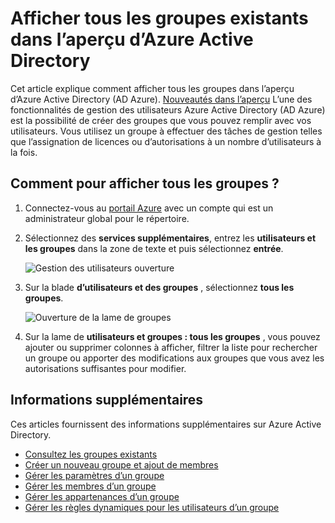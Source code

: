 <properties
    pageTitle="Afficher tous les groupes existants dans l’aperçu d’Azure Active Directory | Microsoft Azure"
    description="Comment faire pour afficher les groupes qui ont déjà été créées dans l’aperçu d’Azure Active Directory."
    services="active-directory"
    documentationCenter=""
    authors="curtand"
    manager="femila"
    editor=""/>

<tags
    ms.service="active-directory"
    ms.workload="identity"
    ms.tgt_pltfrm="na"
    ms.devlang="na"
    ms.topic="article"
    ms.date="09/12/2016"
    ms.author="curtand"/>


# <a name="view-all-existing-groups-in-azure-active-directory-preview"></a>Afficher tous les groupes existants dans l’aperçu d’Azure Active Directory

Cet article explique comment afficher tous les groupes dans l’aperçu d’Azure Active Directory (AD Azure). [Nouveautés dans l’aperçu](active-directory-preview-explainer.md) L’une des fonctionnalités de gestion des utilisateurs Azure Active Directory (AD Azure) est la possibilité de créer des groupes que vous pouvez remplir avec vos utilisateurs. Vous utilisez un groupe à effectuer des tâches de gestion telles que l’assignation de licences ou d’autorisations à un nombre d’utilisateurs à la fois.

## <a name="how-do-i-see-all-the-groups"></a>Comment pour afficher tous les groupes ?

1.  Connectez-vous au [portail Azure](https://portal.azure.com) avec un compte qui est un administrateur global pour le répertoire.

2.  Sélectionnez des **services supplémentaires**, entrez les **utilisateurs et les groupes** dans la zone de texte et puis sélectionnez **entrée**.

    ![Gestion des utilisateurs ouverture](./media/active-directory-groups-view-azure-portal/search-user-management.png)

3.  Sur la blade **d’utilisateurs et des groupes** , sélectionnez **tous les groupes**.

    ![Ouverture de la lame de groupes](./media/active-directory-groups-view-azure-portal/view-groups-blade.png)

4. Sur la lame de **utilisateurs et groupes : tous les groupes** , vous pouvez ajouter ou supprimer colonnes à afficher, filtrer la liste pour rechercher un groupe ou apporter des modifications aux groupes que vous avez les autorisations suffisantes pour modifier.

## <a name="additional-information"></a>Informations supplémentaires

Ces articles fournissent des informations supplémentaires sur Azure Active Directory.

* [Consultez les groupes existants](active-directory-groups-view-azure-portal.md)
* [Créer un nouveau groupe et ajout de membres](active-directory-groups-create-azure-portal.md)
* [Gérer les paramètres d’un groupe](active-directory-groups-settings-azure-portal.md)
* [Gérer les membres d’un groupe](active-directory-groups-members-azure-portal.md)
* [Gérer les appartenances d’un groupe](active-directory-groups-membership-azure-portal.md)
* [Gérer les règles dynamiques pour les utilisateurs d’un groupe](active-directory-groups-dynamic-membership-azure-portal.md)
